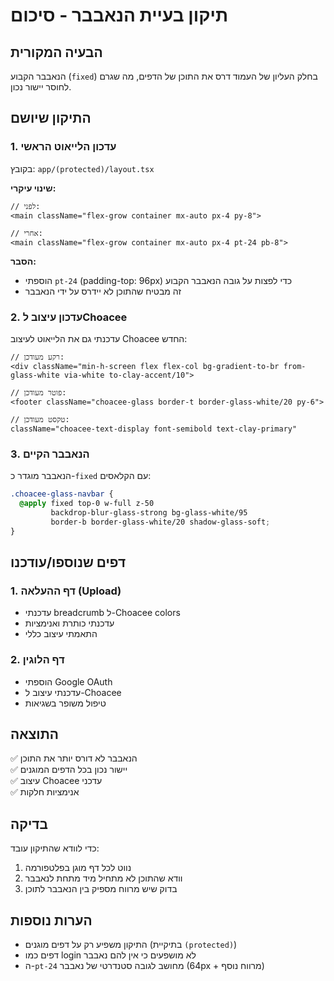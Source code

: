 # תיקון בעיית הנאבבר - סיכום

## הבעיה המקורית
הנאבבר הקבוע (`fixed`) בחלק העליון של העמוד דרס את התוכן של הדפים, מה שגרם לחוסר יישור נכון.

## התיקון שיושם

### 1. עדכון הלייאוט הראשי
בקובץ: `app/(protected)/layout.tsx`

**שינוי עיקרי:**
```tsx
// לפני:
<main className="flex-grow container mx-auto px-4 py-8">

// אחרי:
<main className="flex-grow container mx-auto px-4 pt-24 pb-8">
```

**הסבר:** 
- הוספתי `pt-24` (padding-top: 96px) כדי לפצות על גובה הנאבבר הקבוע
- זה מבטיח שהתוכן לא יידרס על ידי הנאבבר

### 2. עדכון עיצוב לChoacee
עדכנתי גם את הלייאוט לעיצוב Choacee החדש:

```tsx
// רקע מעודכן:
<div className="min-h-screen flex flex-col bg-gradient-to-br from-glass-white via-white to-clay-accent/10">

// פוטר מעודכן:
<footer className="choacee-glass border-t border-glass-white/20 py-6">

// טקסט מעודכן:
className="choacee-text-display font-semibold text-clay-primary"
```

### 3. הנאבבר הקיים
הנאבבר מוגדר כ-`fixed` עם הקלאסים:
```css
.choacee-glass-navbar {
  @apply fixed top-0 w-full z-50 
         backdrop-blur-glass-strong bg-glass-white/95 
         border-b border-glass-white/20 shadow-glass-soft;
}
```

## דפים שנוספו/עודכנו

### 1. דף ההעלאה (Upload)
- עדכנתי breadcrumb ל-Choacee colors
- עדכנתי כותרת ואנימציות
- התאמתי עיצוב כללי

### 2. דף הלוגין
- הוספתי Google OAuth
- עדכנתי עיצוב ל-Choacee
- טיפול משופר בשגיאות

## התוצאה
✅ הנאבבר לא דורס יותר את התוכן  
✅ יישור נכון בכל הדפים המוגנים  
✅ עיצוב Choacee עדכני  
✅ אנימציות חלקות  

## בדיקה
כדי לוודא שהתיקון עובד:
1. נווט לכל דף מוגן בפלטפורמה
2. וודא שהתוכן לא מתחיל מיד מתחת לנאבבר
3. בדוק שיש מרווח מספיק בין הנאבבר לתוכן

## הערות נוספות
- התיקון משפיע רק על דפים מוגנים (בתיקיית `(protected)`)
- דפים כמו login לא מושפעים כי אין להם נאבבר
- ה-`pt-24` מחושב לגובה סטנדרטי של נאבבר (64px + מרווח נוסף) 